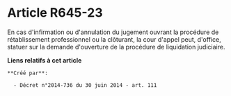 # Article R645-23

En cas d'infirmation ou d'annulation du jugement ouvrant la procédure de rétablissement professionnel ou la clôturant, la
cour d'appel peut, d'office, statuer sur la demande d'ouverture de la procédure de liquidation judiciaire.

**Liens relatifs à cet article**

	**Créé par**:

	  - Décret n°2014-736 du 30 juin 2014 - art. 111
